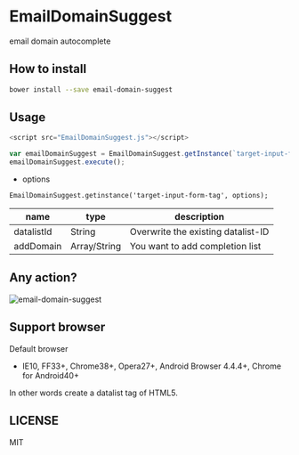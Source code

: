 # EmailDomainSuggest
email domain autocomplete

## How to install

```sh
bower install --save email-domain-suggest
```

## Usage

```js
<script src="EmailDomainSuggest.js"></script>

var emailDomainSuggest = EmailDomainSuggest.getInstance(`target-input-form-tag`);
emailDomainSuggest.execute();
```

- options

`EmailDomainSuggest.getinstance('target-input-form-tag', options);`

name       | type         | description
---------- | ------------ | -------
datalistId | String       | Overwrite the existing datalist-ID
addDomain  | Array/String | You want to add completion list

## Any action?
![email-domain-suggest](http://i.giphy.com/lXiRpZoyp25ZMIQNi.gif)

## Support browser

Default browser
- IE10, FF33+, Chrome38+, Opera27+, Android Browser 4.4.4+, Chrome for Android40+

In other words create a datalist tag of HTML5.

## LICENSE
MIT
